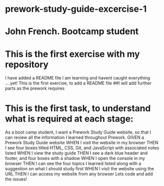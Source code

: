 # prework-study-guide-excercise-1
# John French.  Bootcamp student
# This is the first exercise with my repository
I have added a README file
I am learning and havent caught everything ....yet!
This is the first exercise, to add a README file
##I will add further parts as the prework requires
# This is the first task, to understand what is required at each stage:
As a boot camp student,
I want a Prework Study Guide website,
so that I can review all the information I learned throughout Prework.
GIVEN a Prework Study Guide website
WHEN I visit the website in my browser
THEN I see four boxes titled HTML, CSS, Git, and JavaScript with associated notes listed
WHEN I view the study guide
THEN I see a dark blue header and footer, and four boxes with a shadow
WHEN I open the console in my browser
THEN I can see the four topics I learned listed along with a suggestion on what I should study first
WHEN I visit the website using the URL
THEN I can access my website from any browser
Lets code and add the issues!
